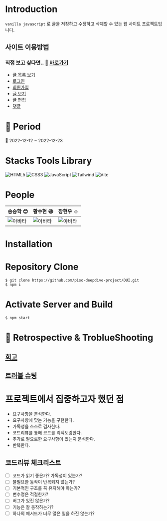 # Introduction

`vanilla javascript`
로 글을 저장하고 수정하고 삭제할 수 있는 웹 사이트 프로젝트입니다.

## 사이트 이용방법

### 직접 보고 싶다면.. :paperclip: [바로가기]('https://dui-p8yf5uybo-pisodev77.vercel.app/')

- [글 목록 보기](./docs/lib/page.md#list로-글-목록-보기)
- [로그인](./docs/lib/page.md#로그인)
- [회원가입](./docs/lib/page.md#회원가입)
- [글 보기](./docs/lib/page.md#글-보기)
- [글 편집](./docs/lib/page.md#글-편집)
- [댓글](./docs/lib/page.md#댓글)

# :date: Period

:calendar: 2022-12-12 ~ 2022-12-23

# Stacks Tools Library

![HTML5](https://img.shields.io/badge/-HTML5-F05032?style=for-the-badge&logo=html5&logoColor=ffffff)
![CSS3](https://img.shields.io/badge/-CSS3-007ACC?style=for-the-badge&logo=css3)
![JavaScript](https://img.shields.io/badge/-JavaScript-F7DF1E?style=for-the-badge&logo=javascript&logoColor=ffffff)
![Tailwind](https://img.shields.io/badge/-Tailwindcss-38bdf8?style=for-the-badge&logo=tailwindcss&logoColor=ffffff)
![Vite](https://img.shields.io/badge/-vite-FFD22A?style=for-the-badge&logo=vite&logoColor=ffffff)

# People

| 송승학 :blush:                                             | 황수현 :laughing:                                        | 장현우 :relaxed:                                         |
| :--------------------------------------------------------- | :------------------------------------------------------- | :------------------------------------------------------- |
| ![아바타](https://avatars.githubusercontent.com/Pisodev77) | ![아바타](https://avatars.githubusercontent.com/rjsej12) | ![아바타](https://avatars.githubusercontent.com/memore2) |

# Installation

# Repository Clone

```shell
$ git clone https://github.com/piso-deepdive-project/DUI.git
$ npm i
```

# Activate Server and Build

```shell
$ npm start
```

# :school: Retrospective & TroblueShooting

## [회고](./docs/retrospect/)

## [트러블 슈팅](./docs/trobuleshooting/)

# 프로젝트에서 집중하고자 했던 점

- 요구사항을 분석한다.
- 요구사항에 맞는 기능을 구현한다.
- 가독성을 스스로 검사한다.
- 코드리뷰를 통해 코드를 리팩토링한다.
- 추가로 필요로한 요구사항이 있는지 분석한다.
- 반복한다.

## 코드리뷰 체크리스트

- [ ] 코드가 읽기 좋은가? 가독성이 있는가?
- [ ] 불필요한 동작이 반복되지 않는가?
- [ ] 기본적인 구조를 꼭 유지해야 하는가?
- [ ] 변수명은 적절한가?
- [ ] 버그가 있진 않은가?
- [ ] 기능은 잘 동작하는가?
- [ ] 하나의 메서드가 너무 많은 일을 하진 않는가?
